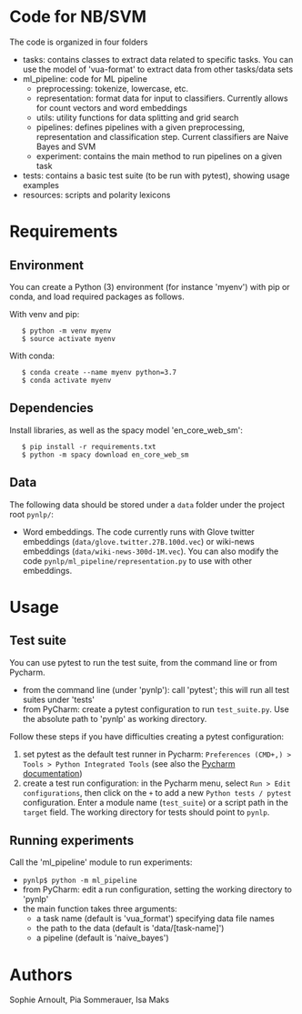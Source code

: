 Code for NB/SVM
===========================

The  code is organized in four folders

- tasks: contains classes to extract data related to specific tasks. You can use the model of 'vua-format' to extract data from other tasks/data sets
- ml_pipeline: code for ML pipeline
    * preprocessing: tokenize, lowercase, etc.
    * representation: format data for input to classifiers. Currently allows for count vectors and word embeddings
    * utils: utility functions for data splitting and grid search
    * pipelines: defines pipelines with a given preprocessing, representation and classification step. Current classifiers are Naive Bayes and SVM
    * experiment: contains the main method to run pipelines on a given task
- tests: contains a basic test suite (to be run with pytest), showing usage examples 
- resources: scripts and polarity lexicons

Requirements
============
Environment
------------
You can create a Python (3) environment (for instance 'myenv') with pip or conda, and load required packages as follows.

With venv and pip:

```
   $ python -m venv myenv
   $ source activate myenv
```

With conda:

```
   $ conda create --name myenv python=3.7   
   $ conda activate myenv
```

Dependencies
-------------
Install libraries, as well as the spacy model 'en_core_web_sm':

```
   $ pip install -r requirements.txt
   $ python -m spacy download en_core_web_sm
```

Data
----
The following data should be stored under a `data` folder under the project root `pynlp/`:

* Word embeddings. The code currently runs with Glove twitter embeddings (`data/glove.twitter.27B.100d.vec`) or wiki-news embeddings (`data/wiki-news-300d-1M.vec`). You can also modify the code `pynlp/ml_pipeline/representation.py` to use with other embeddings.


Usage
=======
Test suite
-----------
You can use pytest to run the test suite, from the command line or from Pycharm.

* from the command line (under 'pynlp'): call 'pytest'; this will run all test suites under 'tests'
* from PyCharm: create a pytest configuration to run `test_suite.py`. Use the absolute path to 'pynlp' as working directory.

Follow these steps if you have difficulties creating a pytest configuration:

1. set pytest as the default test runner in Pycharm: `Preferences (CMD+,) > Tools > Python Integrated Tools` (see also the [Pycharm documentation](https://www.jetbrains.com/help/pycharm/pytest.html))
2. create a test run configuration: in the Pycharm menu, select `Run > Edit configurations`, then click on the `+` to add a new `Python tests / pytest` configuration. Enter a module name (`test_suite`) or a script path in the `target` field. The working directory for tests should point to `pynlp`.


Running experiments
--------------------
Call the 'ml_pipeline' module to run experiments:

   * ```pynlp$ python -m ml_pipeline```  
   * from PyCharm: edit a run configuration, setting the working directory to 'pynlp'
   * the main function takes three arguments:
       * a task name (default is 'vua_format') specifying data file names
       * the path to the data (default is 'data/[task-name]')
       * a pipeline (default is 'naive_bayes')   

Authors 
=========
Sophie Arnoult, Pia Sommerauer, Isa Maks

